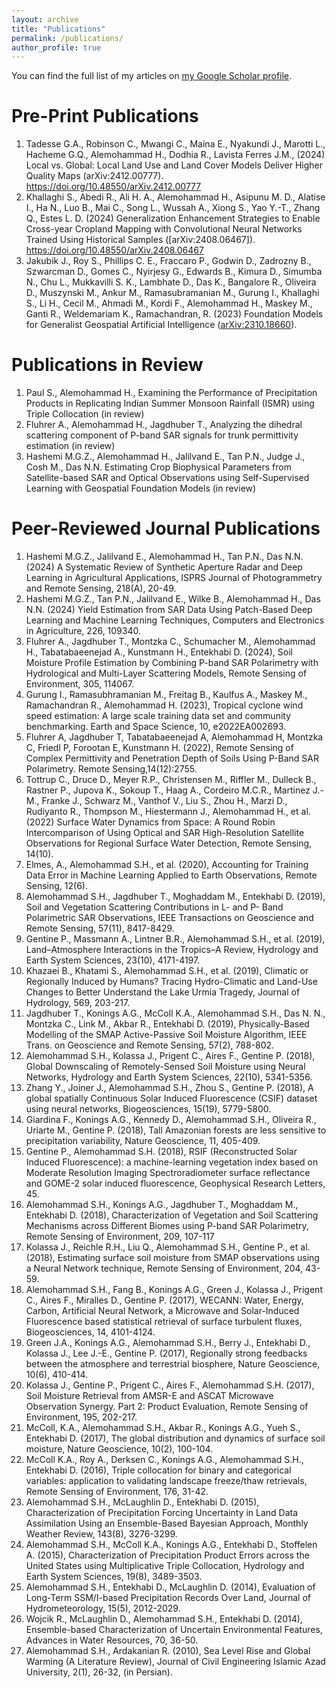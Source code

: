 ```yaml
---
layout: archive
title: "Publications"
permalink: /publications/
author_profile: true
---
```


<!-- {% if author.googlescholar %}
  You can also find my articles on <u><a href="{{author.googlescholar}}">my Google Scholar profile</a>.</u>
{% endif %}

{% include base_path %}

{% for post in site.publications reversed %}
  {% include archive-single.html %}
{% endfor %} -->

You can find the full list of my articles on [my Google Scholar profile](https://scholar.google.com/citations?user=ysq7m-YAAAAJ).

# Pre-Print Publications

1.	Tadesse G.A., Robinson C., Mwangi C., Maina E., Nyakundi J., Marotti L., Hacheme G.Q., Alemohammad H., Dodhia R., Lavista Ferres J.M., (2024) Local vs. Global: Local Land Use and Land Cover Models Deliver Higher Quality Maps (arXiv:2412.00777). https://doi.org/10.48550/arXiv.2412.00777
1.	Khallaghi S., Abedi R., Ali H. A., Alemohammad H., Asipunu M. D., Alatise I., Ha N., Luo B., Mai C., Song L., Wussah A., Xiong S., Yao Y.-T., Zhang Q., Estes L. D. (2024) Generalization Enhancement Strategies to Enable Cross-year Cropland Mapping with Convolutional Neural Networks Trained Using Historical Samples ([arXiv:2408.06467]). https://doi.org/10.48550/arXiv.2408.06467
1.	Jakubik J., Roy S., Phillips C. E., Fraccaro P., Godwin D., Zadrozny B., Szwarcman D., Gomes C., Nyirjesy G., Edwards B., Kimura D., Simumba N., Chu L., Mukkavilli S. K., Lambhate D., Das K., Bangalore R., Oliveira D., Muszynski M., Ankur M., Ramasubramanian M., Gurung I., Khallaghi S., Li H., Cecil M., Ahmadi M., Kordi F., Alemohammad H., Maskey M., Ganti R., Weldemariam K., Ramachandran, R. (2023) Foundation Models for Generalist Geospatial Artificial Intelligence ([arXiv:2310.18660](https://doi.org/10.48550/arXiv.2310.18660)).

# Publications in Review

1.	Paul S., Alemohammad H., Examining the Performance of Precipitation Products in Replicating Indian Summer Monsoon Rainfall (ISMR) using Triple Collocation (in review)
1.	Fluhrer A., Alemohammad H., Jagdhuber T., Analyzing the dihedral scattering component of P-band SAR signals for trunk permittivity estimation (in review)
1.	Hashemi M.G.Z., Alemohammad H., Jalilvand E., Tan P.N., Judge J., Cosh M., Das N.N. Estimating Crop Biophysical Parameters from Satellite-based SAR and Optical Observations using Self-Supervised Learning with Geospatial Foundation Models (in review)


# Peer-Reviewed Journal Publications

1.	Hashemi M.G.Z., Jalilvand E., Alemohammad H., Tan P.N., Das N.N. (2024) A Systematic Review of Synthetic Aperture Radar and Deep Learning in Agricultural Applications, ISPRS Journal of Photogrammetry and Remote Sensing, 218(A), 20-49.
1.	Hashemi M.G.Z., Tan P.N., Jalilvand E., Wilke B., Alemohammad H., Das N.N. (2024) Yield Estimation from SAR Data Using Patch-Based Deep Learning and Machine Learning Techniques, Computers and Electronics in Agriculture, 226, 109340.
1.	Fluhrer A., Jagdhuber T., Montzka C., Schumacher M., Alemohammad H., Tabatabaeenejad A., Kunstmann H., Entekhabi D. (2024), Soil Moisture Profile Estimation by Combining P-band SAR Polarimetry with Hydrological and Multi-Layer Scattering Models, Remote Sensing of Environment, 305, 114067.
1.	Gurung I., Ramasubhramanian M., Freitag B., Kaulfus A., Maskey M., Ramachandran R., Alemohammad H. (2023), Tropical cyclone wind speed estimation: A large scale training data set and community benchmarking. Earth and Space Science, 10, e2022EA002693. 
1.	Fluhrer A, Jagdhuber T, Tabatabaeenejad A, Alemohammad H, Montzka C, Friedl P, Forootan E, Kunstmann H. (2022), Remote Sensing of Complex Permittivity and Penetration Depth of Soils Using P-Band SAR Polarimetry. Remote Sensing,14(12):2755. 
1.	Tottrup C., Druce D., Meyer R.P., Christensen M., Riffler M., Dulleck B., Rastner P., Jupova K., Sokoup T., Haag A., Cordeiro M.C.R., Martinez J.-M., Franke J., Schwarz M., Vanthof V., Liu S., Zhou H., Marzi D., Rudiyanto R., Thompson M., Hiestermann J., Alemohammad H., et al. (2022) Surface Water Dynamics from Space: A Round Robin Intercomparison of Using Optical and SAR High-Resolution Satellite Observations for Regional Surface Water Detection, Remote Sensing, 14(10).
1.	Elmes, A., Alemohammad S.H., et al. (2020), Accounting for Training Data Error in Machine Learning Applied to Earth Observations, Remote Sensing, 12(6).
1.	Alemohammad S.H., Jagdhuber T., Moghaddam M., Entekhabi D. (2019), Soil and Vegetation Scattering Contributions in L- and P- Band Polarimetric SAR Observations, IEEE Transactions on Geoscience and Remote Sensing, 57(11), 8417-8429.
1.	Gentine P., Massmann A., Lintner B.R., Alemohammad S.H., et al. (2019), Land–Atmosphere Interactions in the Tropics–A Review, Hydrology and Earth System Sciences, 23(10), 4171-4197.
1.	Khazaei B., Khatami S., Alemohammad S.H., et al. (2019), Climatic or Regionally Induced by Humans? Tracing Hydro-Climatic and Land-Use Changes to Better Understand the Lake Urmia Tragedy, Journal of Hydrology, 569, 203-217.
1.	Jagdhuber T., Konings A.G., McColl K.A., Alemohammad S.H., Das N. N., Montzka C., Link M., Akbar R., Entekhabi D. (2019), Physically-Based Modelling of the SMAP Active-Passive Soil Moisture Algorithm, IEEE Trans. on Geoscience and Remote Sensing, 57(2), 788-802.
1.	Alemohammad S.H., Kolassa J., Prigent C., Aires F., Gentine P. (2018), Global Downscaling of Remotely-Sensed Soil Moisture using Neural Networks, Hydrology and Earth System Sciences, 22(10), 5341-5356.
1.	Zhang Y., Joiner J., Alemohammad S.H., Zhou S., Gentine P. (2018), A global spatially Continuous Solar Induced Fluorescence (CSIF) dataset using neural networks, Biogeosciences, 15(19), 5779-5800.
1.	Giardina F., Konings A.G., Kennedy D., Alemohammad S.H., Oliveira R., Uriarte M., Gentine P. (2018), Tall Amazonian forests are less sensitive to precipitation variability, Nature Geoscience, 11, 405-409.
1.	Gentine P., Alemohammad S.H. (2018), RSIF (Reconstructed Solar Induced Fluorescence): a machine-learning vegetation index based on Moderate Resolution Imaging Spectroradiometer surface reflectance and GOME-2 solar induced fluorescence, Geophysical Research Letters, 45.
1.	Alemohammad S.H., Konings A.G., Jagdhuber T., Moghaddam M., Entekhabi D. (2018), Characterization of Vegetation and Soil Scattering Mechanisms across Different Biomes using P-band SAR Polarimetry, Remote Sensing of Environment, 209, 107-117
1.	Kolassa J., Reichle R.H., Liu Q., Alemohammad S.H., Gentine P., et al. (2018), Estimating surface soil moisture from SMAP observations using a Neural Network technique, Remote Sensing of Environment, 204, 43-59.
1.	Alemohammad S.H., Fang B., Konings A.G., Green J., Kolassa J., Prigent C., Aires F., Miralles D., Gentine P. (2017), WECANN: Water, Energy, Carbon, Artificial Neural Network, a Microwave and Solar-Induced Fluorescence based statistical retrieval of surface turbulent fluxes, Biogeosciences, 14, 4101-4124.
1.	Green J.A., Konings A.G., Alemohammad S.H., Berry J., Entekhabi D., Kolassa J., Lee J.-E., Gentine P. (2017), Regionally strong feedbacks between the atmosphere and terrestrial biosphere, Nature Geoscience, 10(6), 410-414.
1.	Kolassa J., Gentine P., Prigent C., Aires F., Alemohammad S.H. (2017), Soil Moisture Retrieval from AMSR-E and ASCAT Microwave Observation Synergy. Part 2: Product Evaluation, Remote Sensing of Environment, 195, 202-217.
1.	McColl, K.A., Alemohammad S.H., Akbar R., Konings A.G., Yueh S., Entekhabi D. (2017), The global distribution and dynamics of surface soil moisture, Nature Geoscience, 10(2), 100-104.
1.	McColl K.A., Roy A., Derksen C., Konings A.G., Alemohammad S.H., Entekhabi D. (2016), Triple collocation for binary and categorical variables: application to validating landscape freeze/thaw retrievals, Remote Sensing of Environment, 176, 31-42.
25.	Alemohammad S.H., McLaughlin D., Entekhabi D. (2015), Characterization of Precipitation Forcing Uncertainty in Land Data Assimilation Using an Ensemble-Based Bayesian Approach, Monthly Weather Review, 143(8), 3276-3299.
26.	Alemohammad S.H., McColl K.A., Konings A.G., Entekhabi D., Stoffelen A. (2015), Characterization of Precipitation Product Errors across the United States using Multiplicative Triple Collocation, Hydrology and Earth System Sciences, 19(8), 3489-3503.
27.	Alemohammad S.H., Entekhabi D., McLaughlin D. (2014), Evaluation of Long-Term SSM/I-based Precipitation Records Over Land, Journal of Hydrometeorology, 15(5), 2012-2029.
28.	Wojcik R., McLaughlin D., Alemohammad S.H., Entekhabi D. (2014), Ensemble-based Characterization of Uncertain Environmental Features, Advances in Water Resources, 70, 36-50.
29.	Alemohammad S.H., Ardakanian R. (2010), Sea Level Rise and Global Warming (A Literature Review), Journal of Civil Engineering Islamic Azad University, 2(1), 26-32, (in Persian).
